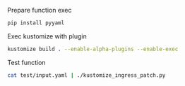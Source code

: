 Prepare function exec

```sh
pip install pyyaml
```

Exec kustomize with plugin

```sh
kustomize build . --enable-alpha-plugins --enable-exec
```

Test function

```sh
cat test/input.yaml | ./kustomize_ingress_patch.py 
```